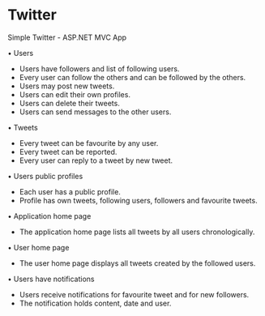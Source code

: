 # Twitter
Simple Twitter - ASP.NET MVC App

•	Users
-	Users have followers and list of following users.
-	Every user can follow the others and can be followed by the others.
-	Users may post new tweets.
-	Users can edit their own profiles.
-	Users can delete their tweets.
-	Users can send messages to the other users.

•	Tweets
-	Every tweet can be favourite by any user.
-	Every tweet can be reported.
-	Every user can reply to a tweet by new tweet.

•	Users public profiles
-	Each user has a public profile.
-	Profile has own tweets, following users, followers and favourite tweets. 

•	Application home page
-	The application home page lists all tweets by all users chronologically. 

•	User home page
-	The user home page displays all tweets created by the followed users. 

•	Users have notifications
-	Users receive notifications for favourite tweet and for new followers.
-	The notification holds content, date and user.

